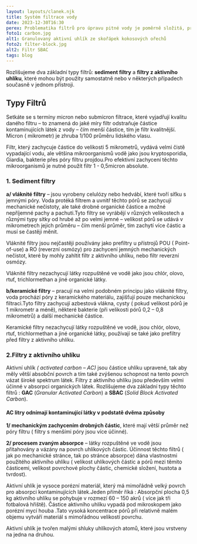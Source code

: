 ```yaml
---
layout: layouts/clanek.njk
title: Systém filtrace vody
date: 2023-12-30T16:30
perex: Problematika filtrů pro úpravu pitné vody je poměrně složitá, protože je mnoho typů – více jak 2500 vyráběných více jak 500 společnostmi a jaké také mnoho technologií filtrace a jejich nejrůznější kombinace, ale existuje základní jednoduchý koncept, který je společný velké většině z nich.Kontaminující látky jsou zachycovány uvnitř filtru pomocí velmi malých pórů a nebo, jak je tomu v případě uhlíkových filtrů, kdy se váží na aktivní povrch uhlíkových částic absorpcí.
foto1: carbon.jpg
alt1: Granulovaný aktivní uhlík ze skořápek kokosových ořechů
foto2: filter-block.jpg
alt2: Filtr SBAC
tags: blog
---
```


Rozlišujeme dva základní typy filtrů: **sediment filtry** a **filtry z aktivního uhlíku**, které mohou být použity samostatně nebo v některých případech současně v jednom přístroji.

## Typy Filtrů

Setkáte se s termíny micron nebo submicron filtrace, které vyjadřují kvalitu daného filtru – to znamená do jaké míry filtr odstraňuje částice kontaminujících látek z vody – čím menší částice, tím je filtr kvalitnější. Micron ( mikrometr) je zhruba 1/100 průměru lidského vlasu.

Filtr, který zachycuje částice do velikosti 5 mikrometrů, vydává velmi čistě vypadající vodu, ale většina mikroorganismů vodě jako jsou kryptosporidia, Giardia, bakterie přes póry filtru projdou.Pro efektivní zachycení těchto mikroorganismů je nutné použít filtr 1 - 0,5micron absolute.

### 1. Sediment filtry

**a/ vláknité filtry** – jsou vyrobeny celulózy nebo hedvábí, které tvoří síťku s jemnými póry. Voda protéká filtrem a uvnitř těchto pórů se zachycují mechanické nečistoty, ale také drobné organické částice a možné nepříjemné pachy a pachuti.Tyto filtry se vyrábějí v různých velikostech a různými typy sítky od hrubé až po velmi jemné – velikost pórů se udává v mikrometrech jejich průměru – čím menší průměr, tím zachytí více částic a musí se častěji měnit.

Vláknité filtry jsou nejčastěji používány jako prefiltry u přístrojů POU ( Point-of-use) a RO (reverzní osmózy) pro zachycení jemných mechanických nečistot, které by mohly zahltit filtr z aktivního uhlíku, nebo filtr reverzní osmózy.

Vláknité filtry nezachycují látky rozpuštěné ve vodě jako jsou chlór, olovo, rtuť, trichlormethan a jiné organické látky.

**b/keramické filtry** – pracují na velmi podobném principu jako vláknité filtry, voda prochází póry z keramického materiálu, zajišťují pouze mechanickou filtraci.Tyto filtry zachycují azbestová vlákna, cysty ( pokud velikost pórů je 1 mikrometr a méně), některé bakterie (při velikosti pórů 0,2 – 0,8 mikrometrů) a další mechanické částice.

Keramické filtry nezachycují látky rozpuštěné ve vodě, jsou chlór, olovo, rtuť, trichlormethan a jiné organické látky, používají se také jako prefiltry před filtry z aktivního uhlíku.

### 2.Filtry z aktivního uhlíku

Aktivní uhlík *( activated carbon – AC)* jsou částice uhlíku upravené, tak aby měly větší absobční povrch a tím také zvýšenou schopnost na tento povrch vázat široké spektrum látek. Filtry z aktivního uhlíku jsou především velmi účinné v absorpci organických látek. Rozlišujeme dva základní typy těchto filtrů : **GAC** (*Granular Activated Carbon*) a **SBAC** (*Solid Block Activated Carbon*).

#### AC litry odnímají kontaminující látky v podstatě dvěma způsoby

**1/ mechanickým zachycením drobných částic**, které mají větší průměr než póry filtru ( filtry s menšími póry jsou více účinné).

**2/ procesem zvaným absorpce** – látky rozpuštěné ve vodě jsou přitahovány a vázány na povrch uhlíkových částic. Účinnost těchto filtrů ( jak po mechanické stránce, tak po stránce absorpce) dána vlastnostmi použitého aktivního uhlíku ( velikost uhlíkových částic a pórů mezi těmito částicemi, velikost povrchové plochy částic, chemické složení, hustota a tvrdost).

Aktivní uhlík je vysoce porézní materiál, který má mimořádně velký povrch pro absorpci kontaminujících látek.Jeden příměr říká : Absorpční plocha 0,5 kg aktivního uhlíku se pohybuje v rozmezí 60 – 150 akrů ( více jak tři fotbalová hřiště). Částice aktivního uhlíku vypadá pod mikroskopem jako porézní mycí houba .Tato vysoká koncentrace pórů při relativně malém objemu vytváří materiál s mimořádnou velikostí povrchu.

Aktivní uhlík je tvořen malými shluky uhlíkových atomů, které jsou vrstveny na jedna na druhou.
